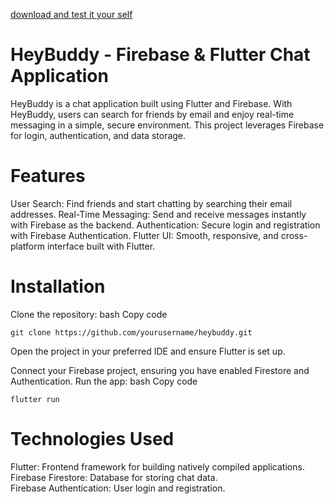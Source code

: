 [download and test it your self](https://drive.google.com/file/d/1xUxOpk-dsmkvz2bziE7gpO7ImoLGhx_x/view?usp=drive_link)
# HeyBuddy - Firebase & Flutter Chat Application

HeyBuddy is a chat application built using Flutter and Firebase. With HeyBuddy, users can search for friends by email and enjoy real-time messaging in a simple, secure environment. This project leverages Firebase for login, authentication, and data storage.

# Features
User Search: Find friends and start chatting by searching their email addresses.
Real-Time Messaging: Send and receive messages instantly with Firebase as the backend.
Authentication: Secure login and registration with Firebase Authentication.
Flutter UI: Smooth, responsive, and cross-platform interface built with Flutter.

# Installation
Clone the repository:
bash
Copy code
```
git clone https://github.com/yourusername/heybuddy.git
```
Open the project in your preferred IDE and ensure Flutter is set up.

Connect your Firebase project, ensuring you have enabled Firestore and Authentication.
Run the app:
bash
Copy code
```
flutter run
```

# Technologies Used

Flutter: Frontend framework for building natively compiled applications.<br>
Firebase Firestore: Database for storing chat data.<br>
Firebase Authentication: User login and registration.
